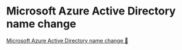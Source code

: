 # Microsoft Azure Active Directory name change

[Microsoft Azure Active Directory name change 🔗](https://www.coursera.org/learn/cybersecurity-identity-and-access-solutions-with-azure-ad/supplement/d69et/microsoft-azure-active-directory-name-change)

